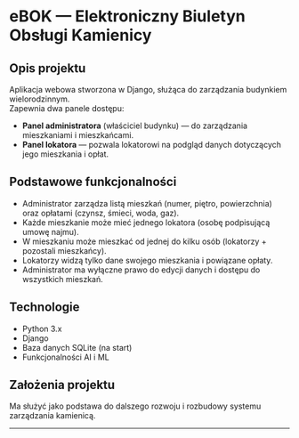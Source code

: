 # eBOK — Elektroniczny Biuletyn Obsługi Kamienicy

## Opis projektu
Aplikacja webowa stworzona w Django, służąca do zarządzania budynkiem wielorodzinnym.  
Zapewnia dwa panele dostępu:  
- **Panel administratora** (właściciel budynku) — do zarządzania mieszkaniami i mieszkańcami.  
- **Panel lokatora** — pozwala lokatorowi na podgląd danych dotyczących jego mieszkania i opłat.

## Podstawowe funkcjonalności
- Administrator zarządza listą mieszkań (numer, piętro, powierzchnia) oraz opłatami (czynsz, śmieci, woda, gaz).
- Każde mieszkanie może mieć jednego lokatora (osobę podpisującą umowę najmu).
- W mieszkaniu może mieszkać od jednej do kilku osób (lokatorzy + pozostali mieszkańcy).
- Lokatorzy widzą tylko dane swojego mieszkania i powiązane opłaty.
- Administrator ma wyłączne prawo do edycji danych i dostępu do wszystkich mieszkań.

## Technologie
- Python 3.x  
- Django  
- Baza danych SQLite (na start)
- Funkcjonalności AI i ML

## Założenia projektu
Ma służyć jako podstawa do dalszego rozwoju i rozbudowy systemu zarządzania kamienicą.

---

